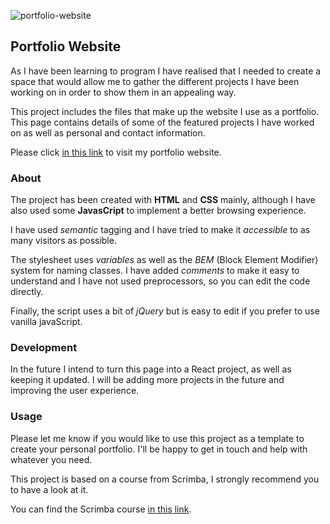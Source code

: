 ![portfolio-website](https://user-images.githubusercontent.com/71520089/121567175-91454e00-ca1e-11eb-9333-3697960ea946.gif)

## Portfolio Website
As I have been learning to program I have realised that I needed to create a space that would allow me to gather the different projects I have been working on in order to show them in an appealing way.

This project includes the files that make up the website I use as a portfolio. This page contains details of some of the featured projects I have worked on as well as personal and contact information.

Please click [in this link](https://www.marcoller.net/) to visit my portfolio website.

### About
The project has been created with **HTML** and **CSS** mainly, although I have also used some **JavasCript** to implement a better browsing experience.

I have used *semantic* tagging and I have tried to make it *accessible* to as many visitors as possible.

The stylesheet uses *variables* as well as the *BEM* (Block Element Modifier) system for naming classes. I have added *comments* to make it easy to understand and I have not used preprocessors, so you can edit the code directly.

Finally, the script uses a bit of *jQuery* but is easy to edit if you prefer to use vanilla javaScript.

### Development
In the future I intend to turn this page into a React project, as well as keeping it updated. I will be adding more projects in the future and improving the user experience.

### Usage
Please let me know if you would like to use this project as a template to create your personal portfolio. I'll be happy to get in touch and help with whatever you need.

This project is based on a course from Scrimba, I strongly recommend you to have a look at it.

You can find the Scrimba course [in this link](https://scrimba.com/learn/portfolio).
